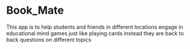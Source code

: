 # Book_Mate
This app is to help students and friends in different locations engage in educational mind games just like playing cards  instead they are back to back questions on different topics 
